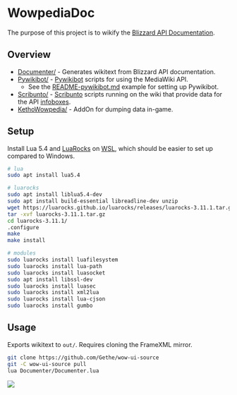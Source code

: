 # WowpediaDoc
The purpose of this project is to wikify the [Blizzard API Documentation](https://github.com/Gethe/wow-ui-source/tree/live/Interface/AddOns/Blizzard_APIDocumentationGenerated).

## Overview
* [Documenter/](https://github.com/Ketho/WowpediaDoc/tree/master/Documenter) - Generates wikitext from Blizzard API documentation.
* [Pywikibot/](https://github.com/Ketho/WowpediaDoc/tree/master/Pywikibot) - [Pywikibot](https://pypi.org/project/pywikibot/) scripts for using the MediaWiki API.
    - See the [README-pywikibot.md](README-pywikibot.md) example for setting up Pywikibot.
* [Scribunto/](https://github.com/Ketho/WowpediaDoc/tree/master/Scribunto) - [Scribunto](https://help.fandom.com/wiki/Extension:Scribunto) scripts running on the wiki that provide data for the API [infoboxes](https://wowpedia.fandom.com/wiki/Module:API_info).
* [KethoWowpedia/](https://github.com/Ketho/WowpediaDoc/tree/master/KethoWowpedia) - AddOn for dumping data in-game.
 
## Setup
Install Lua 5.4 and [LuaRocks](https://github.com/luarocks/luarocks/blob/main/docs/installation_instructions_for_unix.md) on [WSL](https://code.visualstudio.com/docs/remote/wsl), which should be easier to set up compared to Windows.

```sh
# lua
sudo apt install lua5.4

# luarocks
sudo apt install liblua5.4-dev
sudo apt install build-essential libreadline-dev unzip
wget https://luarocks.github.io/luarocks/releases/luarocks-3.11.1.tar.gz
tar -xvf luarocks-3.11.1.tar.gz
cd luarocks-3.11.1/
.configure
make
make install

# modules
sudo luarocks install luafilesystem
sudo luarocks install lua-path
sudo luarocks install luasocket
sudo apt install libssl-dev
sudo luarocks install luasec
sudo luarocks install xml2lua
sudo luarocks install lua-cjson
sudo luarocks install gumbo
```

## Usage
Exports wikitext to `out/`. Requires cloning the FrameXML mirror.
```sh
git clone https://github.com/Gethe/wow-ui-source 
git -C wow-ui-source pull
lua Documenter/Documenter.lua
```

![](https://i.imgur.com/MqdgasV.png)
